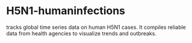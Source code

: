 # H5N1-humaninfections
tracks global time series data on human H5N1 cases. It compiles reliable data from health agencies to visualize trends and outbreaks.
